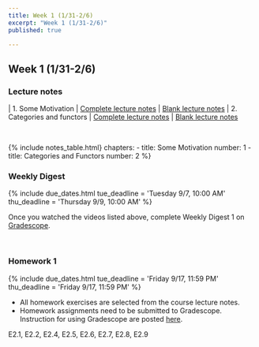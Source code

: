 ```yaml
---
title: Week 1 (1/31-2/6)
excerpt: "Week 1 (1/31-2/6)"
published: true

---
```


## Week 1 (1/31-2/6)



### Lecture notes



| 1. Some Motivation | [Complete lecture notes][1a] | [Blank lecture notes][1b]
| 2. Categories and functors | [Complete lecture notes][2a] | [Blank lecture notes][2b]

[1a]: {{site.baseurl}}/assets/notes/mth428_notes_1.pdf
[1b]: {{site.baseurl}}/assets/blanks/mth428_blanks_1.pdf
[2a]: {{site.baseurl}}/assets/notes/mth428_notes_2.pdf
[2b]: {{site.baseurl}}/assets/blanks/mth428_blanks_2.pdf



<br/>

{% include notes_table.html}
chapters:
    - title: Some Motivation
      number: 1
    - title: Categories and Functors
      number: 2
%}

### Weekly Digest

{% include due_dates.html
tue_deadline = 'Tuesday 9/7, 10:00 AM'
thu_deadline = 'Thursday 9/9, 10:00 AM'
%}

Once you watched the videos listed above, complete Weekly Digest 1 on [Gradescope](https://www.gradescope.com).

<br/>


### Homework 1

{% include due_dates.html
tue_deadline = 'Friday 9/17, 11:59 PM'
thu_deadline = 'Friday 9/17, 11:59 PM'
%}


* All homework exercises are selected from the course lecture notes.
* Homework assignments need to be submitted to Gradescope. Instruction for
using Gradescope are posted [here](https://gradescope.ubmath.info).

E2.1, E2.2, E2.4, E2.5, E2.6, E2.7, E2.8, E2.9
